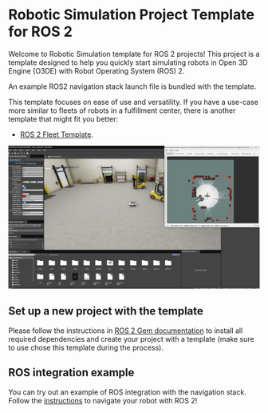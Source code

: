 # Robotic Simulation Project Template for ROS 2

Welcome to Robotic Simulation template for ROS 2 projects! 
This project is a template designed to help you quickly start simulating robots in Open 3D Engine (O3DE) with Robot Operating System (ROS) 2.

An example ROS2 navigation stack launch file is bundled with the template.

This template focuses on ease of use and versatility.
If you have a use-case more similar to fleets of robots in a fulfillment center, there is another template that might fit you better:
- [ROS 2 Fleet Template](https://github.com/o3de/o3de-extras/tree/development/Templates/Ros2FleetRobotTemplate).

![Template picture](Screenshots/template_in_use.png)

## Set up a new project with the template

Please follow the instructions in [ROS 2 Gem documentation](https://development--o3deorg.netlify.app/docs/user-guide/interactivity/robotics/project-configuration/)
to install all required dependencies and create your project with a template (make sure to use chose this template during the process).

## ROS integration example

You can try out an example of ROS integration with the navigation stack.
Follow the [instructions](https://github.com/o3de/o3de-extras/tree/development/Templates/Ros2ProjectTemplate/Template/Examples/slam_navigation/README.md) to navigate your robot with ROS 2!
